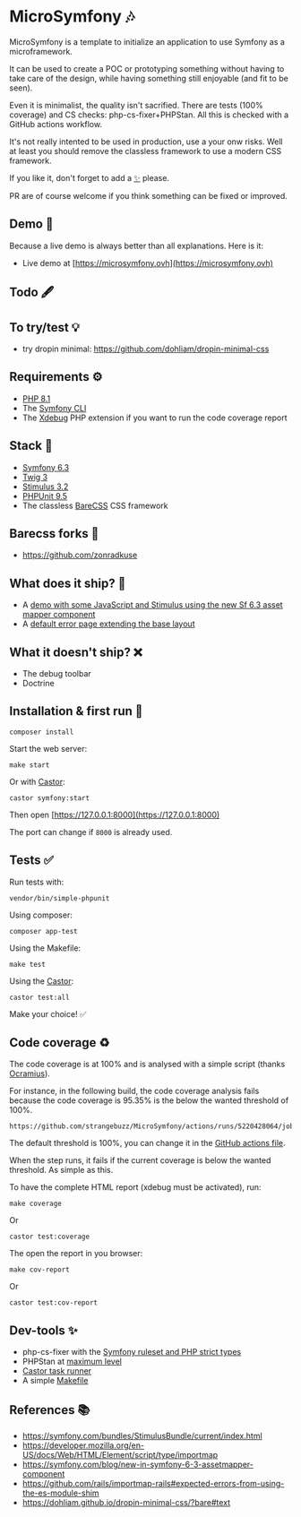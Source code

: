 # MicroSymfony 🎶

MicroSymfony is a template to initialize an application to use Symfony as a microframework.

It can be used to create a POC or prototyping something without having to take care
of the design, while having something still enjoyable (and fit to be seen).

Even it is minimalist, the quality isn't sacrified.
There are tests (100% coverage) and CS checks: php-cs-fixer+PHPStan.
All this is checked with a GitHub actions workflow.

It's not really intented to be used in production, use a your onw risks.
Well at least you should remove the classless framework to use a modern CSS framework.

If you like it, don't forget to add a [✨](https://github.com/strangebuzz/MicroSymfony)
please.

PR are of course welcome if you think something can be fixed or improved. 


## Demo 🌈

Because a live demo is always better than all explanations. Here is it:

* Live demo at [https://microsymfony.ovh](https://microsymfony.ovh)


## Todo 🖋 


## To try/test 💡

* try dropin minimal: https://github.com/dohliam/dropin-minimal-css


## Requirements ⚙

* [PHP 8.1](https://www.php.net/releases/8.1/en.php)
* The [Symfony CLI](https://symfony.com/download)
* The [Xdebug](https://xdebug.org/) PHP extension if you want to run the code coverage report


## Stack 🔗

* [Symfony 6.3](https://symfony.com)
* [Twig 3](https://twig.symfony.com)
* [Stimulus 3.2](https://stimulus.hotwired.dev/)
* [PHPUnit 9.5](https://phpunit.de)
* The classless [BareCSS](http://barecss.com) CSS framework 


## Barecss forks 🎨

* https://github.com/zonradkuse


## What does it ship? 🚀

* A [demo with some JavaScript and Stimulus using the new Sf 6.3 asset mapper component](https://github.com/strangebuzz/MicroSymfony/blob/main/templates/stimulus.html.twig) 
* A [default error page extending the base layout](https://github.com/strangebuzz/symfony-micro/blob/main/templates/bundles/TwigBundle/Exception/error.html.twig)


## What it doesn't ship? ❌

* The debug toolbar
* Doctrine


## Installation & first run 🚀

    composer install

Start the web server:

    make start

Or with [Castor](https://github.com/jolicode/castor):

    castor symfony:start


Then open [https://127.0.0.1:8000](https://127.0.0.1:8000)

The port can change if `8000` is already used.


## Tests ✅

Run tests with:

    vendor/bin/simple-phpunit

Using composer:

    composer app-test

Using the Makefile:

    make test

Using the [Castor](https://github.com/jolicode/castor):

    castor test:all

Make your choice! ✅ 


## Code coverage ♻️

The code coverage is at 100% and is analysed with a simple script 
(thanks [Ocramius](https://ocramius.github.io/blog/automated-code-coverage-check-for-github-pull-requests-with-travis/)).

For instance, in the following build, the code coverage analysis fails because the
code coverage is 95.35% is the below the wanted threshold of 100%.

    https://github.com/strangebuzz/MicroSymfony/actions/runs/5220428064/jobs/9423476258

The default threshold is 100%, you can change it in the [GitHub actions file](.github/workflows/symfony.yml). 

When the step runs, it fails if the current coverage is below the wanted threshold.
As simple as this.

To have the complete HTML report (xdebug must be activated), run:

    make coverage

Or

    castor test:coverage

The open the report in you browser:

    make cov-report

Or

    castor test:cov-report


## Dev-tools ✨
 
* php-cs-fixer with the [Symfony ruleset and PHP strict types](https://github.com/strangebuzz/MicroSymfony/blob/main/.php-cs-fixer.dist.php)
* PHPStan at [maximum level](https://github.com/strangebuzz/MicroSymfony/blob/main/phpstan.neon)
* [Castor task runner](https://github.com/strangebuzz/MicroSymfony/blob/main/castor.php)
* A simple [Makefile](https://github.com/strangebuzz/MicroSymfony/blob/main/Makefile)


## References 📚

* https://symfony.com/bundles/StimulusBundle/current/index.html
* https://developer.mozilla.org/en-US/docs/Web/HTML/Element/script/type/importmap
* https://symfony.com/blog/new-in-symfony-6-3-assetmapper-component
* https://github.com/rails/importmap-rails#expected-errors-from-using-the-es-module-shim
* https://dohliam.github.io/dropin-minimal-css/?bare#text

